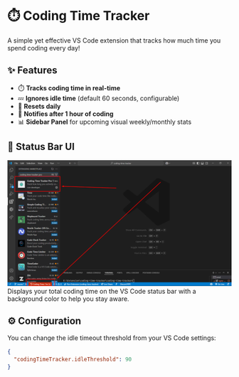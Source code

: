# ⏱️ Coding Time Tracker

A simple yet effective VS Code extension that tracks how much time you spend coding every day!

## ✨ Features

- ⏱️ **Tracks coding time in real-time**
- 💤 **Ignores idle time** (default 60 seconds, configurable)
- 📆 **Resets daily**
- 🔔 **Notifies after 1 hour of coding**
- 📊 **Sidebar Panel** for upcoming visual weekly/monthly stats

## 📸 Status Bar UI
![Preview](image.png)
Displays your total coding time on the VS Code status bar with a background color to help you stay aware.

## ⚙️ Configuration

You can change the idle timeout threshold from your VS Code settings:

```json
{
  "codingTimeTracker.idleThreshold": 90
}

